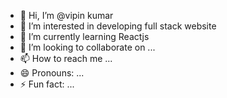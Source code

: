 - 👋 Hi, I’m @vipin kumar
- 👀 I’m interested in developing full stack website
- 🌱 I’m currently learning  Reactjs
- 💞️ I’m looking to collaborate on ...
- 📫 How to reach me ...
- 😄 Pronouns: ...
- ⚡ Fun fact: ...

<!---
vipinmememon/vipinmememon is a ✨ special ✨ repository because its `README.md` (this file) appears on your GitHub profile.
You can click the Preview link to take a look at your changes.
--->
